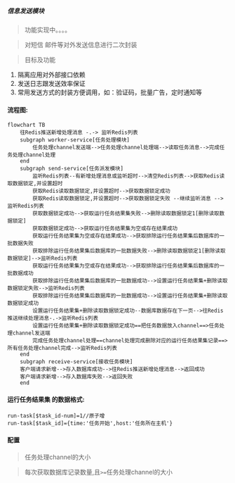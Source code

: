 ##### 信息发送模块

> 功能实现中。。。。

> 对短信 邮件等对外发送信息进行二次封装 

> 目标及功能

1. 隔离应用对外部接口依赖
2. 发送日志跟发送效率保证
3. 常用发送方式的封装方便调用，如：验证码，批量广告，定时通知等



#### 流程图:

```mermaid
flowchart TB
    往Redis推送新增处理消息 -.-> 监听Redis列表
    subgraph worker-service[任务处理模块]
        任务处理channel发送端-->任务处理channel处理端-->读取任务消息-->完成任务处理channel处理
    end
    subgraph send-service[任务派发模块]
        监听Redis列表--有新增处理消息或监听超时-->清空Redis列表-->获取Redis读取数据锁定,并设置超时
        获取Redis读取数据锁定,并设置超时-->获取数据锁定成功
        获取Redis读取数据锁定,并设置超时-->获取数据锁定失败 --继续监听消息 -->监听Redis列表
        获取数据锁定成功-->获取运行任务结果集失败-->删除读取数据锁定1[删除读取数据锁定]
        获取数据锁定成功-->获取运行任务结果集为空或存在结果成功
        获取运行任务结果集为空或存在结果成功-->获取排除运行任务结果集后数据库的一批数据失败
        获取排除运行任务结果集后数据库的一批数据失败-->删除读取数据锁定1[删除读取数据锁定]-->监听Redis列表
        获取运行任务结果集为空或存在结果成功-->获取排除运行任务结果集后数据库的一批数据成功
        获取排除运行任务结果集后数据库的一批数据成功-->设置运行任务结果集+删除读取数据锁定失败-->监听Redis列表
        获取排除运行任务结果集后数据库的一批数据成功-->设置运行任务结果集+删除读取数据锁定成功
        设置运行任务结果集+删除读取数据锁定成功--数据库数据存在下一页-->往Redis推送继续处理消息-.->监听Redis列表
        设置运行任务结果集+删除读取数据锁定成功==把任务数据放入channel==>任务处理channel发送端
        完成任务处理channel处理==channel处理完成删除对应的运行任务结果集记录==>所有任务处理channel完成-->监听Redis列表
    end
    subgraph receive-service[接收任务模块]
    客户端请求新增-->存入数据库成功-->往Redis推送新增处理消息-->返回成功
    客户端请求新增-->存入数据库失败-->返回失败
    end
```

#### 运行任务结果集 的数据格式:

```
run-task[$task_id-num]=1//原子增
run-task[$task_id]={time:'任务开始',host:'任务所在主机'}
```

#### 配置

> 任务处理channel的大小

> 每次获取数据库记录数量,且`>=`任务处理channel的大小

